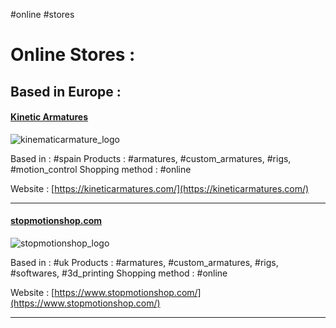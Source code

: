 #online #stores 

# Online Stores :

## Based in Europe :
#### [Kinetic Armatures](https://kineticarmatures.com/)
![kinematicarmature_logo](https://kineticarmatures.com/wp-content/uploads/2015/05/logokinetic1.jpg)

Based in : #spain 
Products : #armatures, #custom_armatures, #rigs, #motion_control
Shopping method : #online 

Website : [https://kineticarmatures.com/](https://kineticarmatures.com/)
   ___

#### [stopmotionshop.com](https://www.stopmotionshop.com/)
![stopmotionshop_logo](https://www.stopmotionshop.com/ekmps/shops/julianclark/resources/Design/fulllogo_transparent_nobuffer.png)

Based in : #uk 
Products : #armatures, #custom_armatures, #rigs, #softwares, #3d_printing
Shopping method : #online 

Website : [https://www.stopmotionshop.com/](https://www.stopmotionshop.com/)
___


